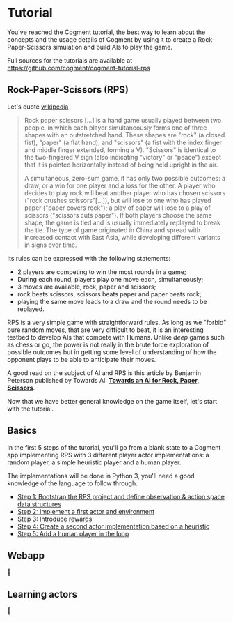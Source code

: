 # Tutorial

You've reached the Cogment tutorial, the best way to learn about the concepts and the usage details of Cogment by using it to create a Rock-Paper-Scissors simulation and build AIs to play the game.

Full sources for the tutorials are available at <https://github.com/cogment/cogment-tutorial-rps>

## Rock-Paper-Scissors (RPS)

Let's quote [wikipedia](https://en.wikipedia.org/wiki/Rock_paper_scissors)

> Rock paper scissors [...] is a hand game usually played between two people, in which each player simultaneously forms one of three shapes with an outstretched hand. These shapes are "rock" (a closed fist), "paper" (a flat hand), and "scissors" (a fist with the index finger and middle finger extended, forming a V). "Scissors" is identical to the two-fingered V sign (also indicating "victory" or "peace") except that it is pointed horizontally instead of being held upright in the air.
>
> A simultaneous, zero-sum game, it has only two possible outcomes: a draw, or a win for one player and a loss for the other. A player who decides to play rock will beat another player who has chosen scissors ("rock crushes scissors"[...]), but will lose to one who has played paper ("paper covers rock"); a play of paper will lose to a play of scissors ("scissors cuts paper"). If both players choose the same shape, the game is tied and is usually immediately replayed to break the tie. The type of game originated in China and spread with increased contact with East Asia, while developing different variants in signs over time.

Its rules can be expressed with the following statements:

- 2 players are competing to win the most rounds in a game;
- During each round, players play one move each, simultaneously;
- 3 moves are available, rock, paper and scissors;
- rock beats scissors, scissors beats paper and paper beats rock;
- playing the same move leads to a draw and the round needs to be replayed.

RPS is a very simple game with straightforward rules. As long as we "forbid" pure random moves, that are very difficult to beat, it is an interesting testbed to develop AIs that compete with Humans. Unlike _deep_ games such as chess or go, the power is not really in the brute force exploration of possible outcomes but in getting some level of understanding of how the opponent plays to be able to anticipate their moves.

A good read on the subject of AI and RPS is this article by Benjamin Peterson published by Towards AI: [**Towards an AI for Rock, Paper, Scissors**](https://towardsai.net/p/artificial-intelligence/towards-an-ai-for-rock-paper-scissors-3fb05780271f).

Now that we have better general knowledge on the game itself, let's start with the tutorial.

## Basics

In the first 5 steps of the tutorial, you'll go from a blank state to a Cogment app implementing RPS with 3 different player actor implementations: a random player, a simple heuristic player and a human player.

The implementations will be done in Python 3, you'll need a good knowledge of the language to follow through.

- [Step 1: Bootstrap the RPS project and define observation & action space data structures](../1-bootstrap-and-data-structures)
- [Step 2: Implement a first actor and environment](../2-random-player)
- [Step 3: Introduce rewards](../3-rewards)
- [Step 4: Create a second actor implementation based on a heuristic](../4-heuristic-player)
- [Step 5: Add a human player in the loop](../5-human-player)

## Webapp

🚧

## Learning actors

🚧

